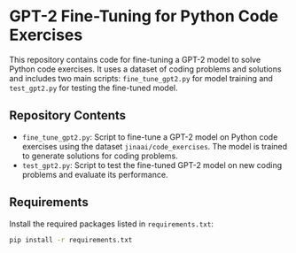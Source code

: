 # GPT-2 Fine-Tuning for Python Code Exercises

This repository contains code for fine-tuning a GPT-2 model to solve Python code exercises. It uses a dataset of coding problems and solutions and includes two main scripts: `fine_tune_gpt2.py` for model training and `test_gpt2.py` for testing the fine-tuned model.

## Repository Contents

- `fine_tune_gpt2.py`: Script to fine-tune a GPT-2 model on Python code exercises using the dataset `jinaai/code_exercises`. The model is trained to generate solutions for coding problems.
- `test_gpt2.py`: Script to test the fine-tuned GPT-2 model on new coding problems and evaluate its performance.

## Requirements

Install the required packages listed in `requirements.txt`:

```bash
pip install -r requirements.txt

